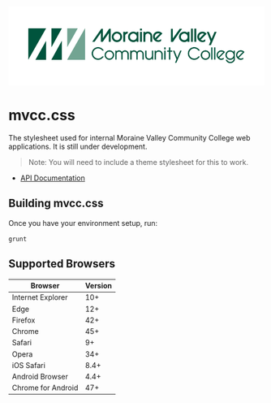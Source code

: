 ![logo](docs/img/logo.png)

# mvcc.css

The stylesheet used for internal Moraine Valley Community College web applications. It is still under development.

> Note: You will need to include a theme stylesheet for this to work.

* [API Documentation](docs/api/api.md)

## Building mvcc.css

Once you have your environment setup, run:

    grunt

## Supported Browsers

| Browser            | Version |
| ------------------ | ------- |
| Internet Explorer  | 10+     |
| Edge               | 12+     |
| Firefox            | 42+     |
| Chrome             | 45+     |
| Safari             | 9+      |
| Opera              | 34+     |
| iOS Safari         | 8.4+    |
| Android Browser    | 4.4+    |
| Chrome for Android | 47+     |

